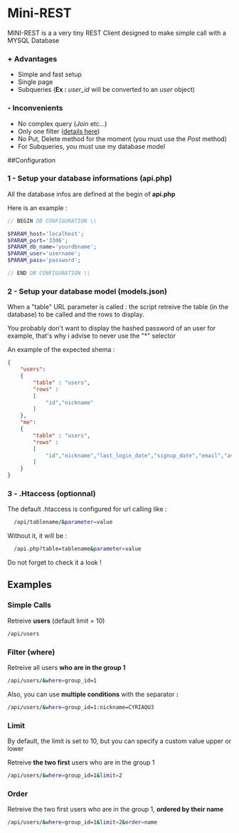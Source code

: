 # Mini-REST

MINI-REST is a a very tiny REST Client designed to make simple call with a MYSQL Database

### + Advantages

- Simple and fast setup
- Single page
- Subqueries (**Ex :** *user_id* will be converted to an *user* object)

### - Inconvenients
- No complex query (*Join* etc...)
- Only one filter ([details here](https://github.com/CYRIAQU3/Mini-REST/blob/master/README.md#order))
- No Put, Delete method for the moment (you must use the *Post* method)
- For Subqueries, you must use my database model

##Configuration

### 1 - Setup your database informations (api.php)

All the database infos are defined at the begin of **api.php**

Here is an example :

```php
// BEGIN DB CONFIGURATION \\

$PARAM_host='localhost';
$PARAM_port='3306';
$PARAM_db_name='yourdbname';
$PARAM_user='username';
$PARAM_pass='password';

// END DB CONFIGURATION \\
```

### 2 - Setup your database model (models.json)
When a "table" URL parameter is called : the script retreive the table (in the database) to be called and the rows to display.

You probably don't want to display the hashed password of an user for example, that's why i advise to never use the "*" selector


An example of the expected shema :

```json
{
	"users":
	{
		"table" : "users",
		"rows" :
		[
			"id","nickname"
		]
	},
	"me":
	{
		"table" : "users",
		"rows" :
		[
			"id","nickname","last_login_date","signup_date","email","avatar_url","banner_url"
		]
	}
}
```

### 3 - .Htaccess (optionnal)

The default .htaccess is configured for url calling like :
```sh
  /api/tablename/&parameter=value
```

Without it, it will be :
```sh
  /api.php?table=tablename&parameter=value
```
Do not forget to check it a look !

## Examples

### Simple Calls
  Retreive **users** (default limit = 10)
  ```sh
  /api/users
  ```
  
### Filter (where)
  Retreive all users **who are in the group 1**
  ```sh
  /api/users/&where=group_id=1
  ```
  
  Also, you can use **multiple conditions** with the separator **:**
  ```sh
  /api/users/&where=group_id=1:nickname=CYRIAQU3
  ```
  
### Limit

  By default, the limit is set to 10, but you can specify a custom value upper or lower
  
  Retreive **the two first** users who are in the group 1
  ```sh
  /api/users/&where=group_id=1&limit=2
  ```
### Order
 
  Retreive the two first users who are in the group 1, **ordered by their name**
  ```sh
  /api/users/&where=group_id=1&limit=2&order=name
  ```
